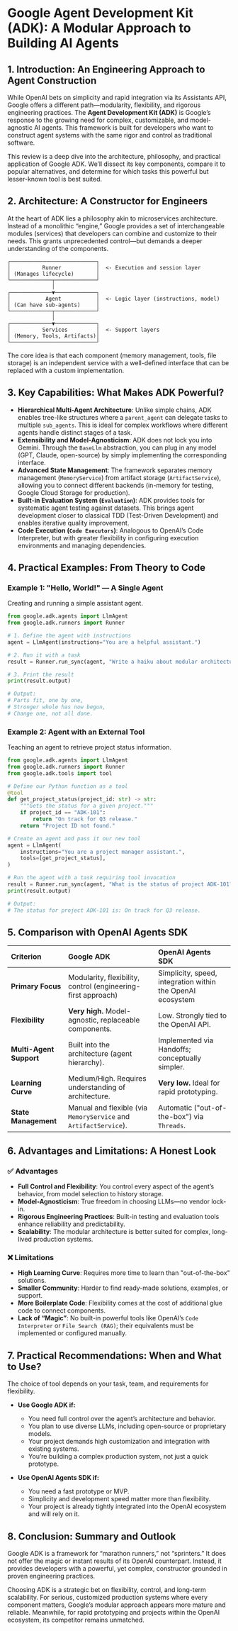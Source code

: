 # Google Agent Development Kit (ADK): A Modular Approach to Building AI Agents

## 1. Introduction: An Engineering Approach to Agent Construction

While OpenAI bets on simplicity and rapid integration via its Assistants API, Google offers a different path—modularity, flexibility, and rigorous engineering practices. The **Agent Development Kit (ADK)** is Google’s response to the growing need for complex, customizable, and model-agnostic AI agents. This framework is built for developers who want to construct agent systems with the same rigor and control as traditional software.

This review is a deep dive into the architecture, philosophy, and practical application of Google ADK. We’ll dissect its key components, compare it to popular alternatives, and determine for which tasks this powerful but lesser-known tool is best suited.

## 2. Architecture: A Constructor for Engineers

At the heart of ADK lies a philosophy akin to microservices architecture. Instead of a monolithic “engine,” Google provides a set of interchangeable modules (services) that developers can combine and customize to their needs. This grants unprecedented control—but demands a deeper understanding of the components.

```
┌───────────────────────────┐
│          Runner           │  <- Execution and session layer
│ (Manages lifecycle)       │
└─────────────┬─────────────┘
              │
┌─────────────▼─────────────┐
│           Agent           │  <- Logic layer (instructions, model)
│ (Can have sub-agents)     │
└─────────────┬─────────────┘
              │
┌─────────────▼─────────────┐
│          Services         │  <- Support layers
│ (Memory, Tools, Artifacts)│
└───────────────────────────┘
```

The core idea is that each component (memory management, tools, file storage) is an independent service with a well-defined interface that can be replaced with a custom implementation.

## 3. Key Capabilities: What Makes ADK Powerful?

*   **Hierarchical Multi-Agent Architecture**: Unlike simple chains, ADK enables tree-like structures where a `parent_agent` can delegate tasks to multiple `sub_agents`. This is ideal for complex workflows where different agents handle distinct stages of a task.
*   **Extensibility and Model-Agnosticism**: ADK does not lock you into Gemini. Through the `BaseLlm` abstraction, you can plug in any model (GPT, Claude, open-source) by simply implementing the corresponding interface.
*   **Advanced State Management**: The framework separates memory management (`MemoryService`) from artifact storage (`ArtifactService`), allowing you to connect different backends (in-memory for testing, Google Cloud Storage for production).
*   **Built-in Evaluation System (`Evaluation`)**: ADK provides tools for systematic agent testing against datasets. This brings agent development closer to classical TDD (Test-Driven Development) and enables iterative quality improvement.
*   **Code Execution (`Code Executors`)**: Analogous to OpenAI’s Code Interpreter, but with greater flexibility in configuring execution environments and managing dependencies.

## 4. Practical Examples: From Theory to Code

### Example 1: "Hello, World!" — A Single Agent

Creating and running a simple assistant agent.

```python
from google.adk.agents import LlmAgent
from google.adk.runners import Runner

# 1. Define the agent with instructions
agent = LlmAgent(instructions="You are a helpful assistant.")

# 2. Run it with a task
result = Runner.run_sync(agent, "Write a haiku about modular architecture.")

# 3. Print the result
print(result.output)

# Output:
# Parts fit, one by one,
# Stronger whole has now begun,
# Change one, not all done.
```

### Example 2: Agent with an External Tool

Teaching an agent to retrieve project status information.

```python
from google.adk.agents import LlmAgent
from google.adk.runners import Runner
from google.adk.tools import tool

# Define our Python function as a tool
@tool
def get_project_status(project_id: str) -> str:
    """Gets the status for a given project."""
    if project_id == "ADK-101":
        return "On track for Q3 release."
    return "Project ID not found."

# Create an agent and pass it our new tool
agent = LlmAgent(
    instructions="You are a project manager assistant.",
    tools=[get_project_status],
)

# Run the agent with a task requiring tool invocation
result = Runner.run_sync(agent, "What is the status of project ADK-101?")
print(result.output)

# Output:
# The status for project ADK-101 is: On track for Q3 release.
```

## 5. Comparison with OpenAI Agents SDK

| Criterion | Google ADK | OpenAI Agents SDK |
| :--- | :--- | :--- |
| **Primary Focus** | Modularity, flexibility, control (engineering-first approach) | Simplicity, speed, integration within the OpenAI ecosystem |
| **Flexibility** | **Very high.** Model-agnostic, replaceable components. | Low. Strongly tied to the OpenAI API. |
| **Multi-Agent Support** | Built into the architecture (agent hierarchy). | Implemented via Handoffs; conceptually simpler. |
| **Learning Curve** | Medium/High. Requires understanding of architecture. | **Very low.** Ideal for rapid prototyping. |
| **State Management** | Manual and flexible (via `MemoryService` and `ArtifactService`). | Automatic ("out-of-the-box") via `Threads`. |

## 6. Advantages and Limitations: A Honest Look

### ✅ Advantages

*   **Full Control and Flexibility**: You control every aspect of the agent’s behavior, from model selection to history storage.
*   **Model-Agnosticism**: True freedom in choosing LLMs—no vendor lock-in.
*   **Rigorous Engineering Practices**: Built-in testing and evaluation tools enhance reliability and predictability.
*   **Scalability**: The modular architecture is better suited for complex, long-lived production systems.

### ❌ Limitations

*   **High Learning Curve**: Requires more time to learn than "out-of-the-box" solutions.
*   **Smaller Community**: Harder to find ready-made solutions, examples, or support.
*   **More Boilerplate Code**: Flexibility comes at the cost of additional glue code to connect components.
*   **Lack of “Magic”**: No built-in powerful tools like OpenAI’s `Code Interpreter` or `File Search (RAG)`; their equivalents must be implemented or configured manually.

## 7. Practical Recommendations: When and What to Use?

The choice of tool depends on your task, team, and requirements for flexibility.

*   **Use Google ADK if:**
    *   You need full control over the agent’s architecture and behavior.
    *   You plan to use diverse LLMs, including open-source or proprietary models.
    *   Your project demands high customization and integration with existing systems.
    *   You’re building a complex production system, not just a quick prototype.

*   **Use OpenAI Agents SDK if:**
    *   You need a fast prototype or MVP.
    *   Simplicity and development speed matter more than flexibility.
    *   Your project is already tightly integrated into the OpenAI ecosystem and will rely on it.

## 8. Conclusion: Summary and Outlook

Google ADK is a framework for “marathon runners,” not “sprinters.” It does not offer the magic or instant results of its OpenAI counterpart. Instead, it provides developers with a powerful, yet complex, constructor grounded in proven engineering practices.

Choosing ADK is a strategic bet on flexibility, control, and long-term scalability. For serious, customized production systems where every component matters, Google’s modular approach appears more mature and reliable. Meanwhile, for rapid prototyping and projects within the OpenAI ecosystem, its competitor remains unmatched.